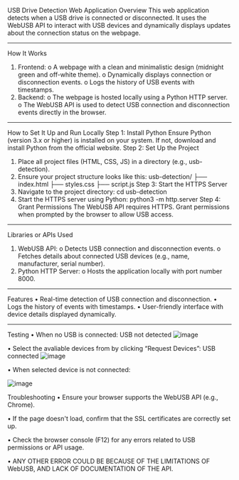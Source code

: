 USB Drive Detection Web Application
Overview
This web application detects when a USB drive is connected or disconnected. It uses the WebUSB API to interact with USB devices and dynamically displays updates about the connection status on the webpage.
________________________________________
How It Works
1.	Frontend:
o	A webpage with a clean and minimalistic design (midnight green and off-white theme).
o	Dynamically displays connection or disconnection events.
o	Logs the history of USB events with timestamps.
2.	Backend:
o	The webpage is hosted locally using a Python HTTP server.
o	The WebUSB API is used to detect USB connection and disconnection events directly in the browser.
________________________________________
How to Set It Up and Run Locally
Step 1: Install Python
Ensure Python (version 3.x or higher) is installed on your system. If not, download and install Python from the official website.
Step 2: Set Up the Project
1.	Place all project files (HTML, CSS, JS) in a directory (e.g., usb-detection).
2.	Ensure your project structure looks like this: 
usb-detection/
├── index.html
├── styles.css
├── script.js
Step 3: Start the HTTPS Server
1.	Navigate to the project directory:
cd usb-detection
2.	Start the HTTPS server using Python:
python3 -m http.server 
Step 4: Grant Permissions
The WebUSB API requires HTTPS. Grant permissions when prompted by the browser to allow USB access.
________________________________________
Libraries or APIs Used
1.	WebUSB API:
o	Detects USB connection and disconnection events.
o	Fetches details about connected USB devices (e.g., name, manufacturer, serial number).
2.	Python HTTP Server:
o	Hosts the application locally with port number 8000.
________________________________________
Features
•	Real-time detection of USB connection and disconnection.
•	Logs the history of events with timestamps.
•	User-friendly interface with device details displayed dynamically.
________________________________________
Testing 
•	When no USB is connected: USB not detected 
![image](https://github.com/user-attachments/assets/c50c293b-4bc2-4d1c-95fe-96c5353c28c7)


•	Select the avaliable devices from by clicking “Request Devices”: USB connected
 ![image](https://github.com/user-attachments/assets/e0f7f3f1-ce2c-46ac-81fe-883e1c2bc770)


•	When selected device is not connected:
 
 ![image](https://github.com/user-attachments/assets/a913ece0-4f7c-481a-84d8-827ee0ce20b5)


Troubleshooting
•	Ensure your browser supports the WebUSB API (e.g., Chrome).

•	If the page doesn't load, confirm that the SSL certificates are correctly set up.

•	Check the browser console (F12) for any errors related to USB permissions or API usage.

•	ANY OTHER ERROR COULD BE BECAUSE OF THE LIMITATIONS OF WebUSB, AND LACK OF DOCUMENTATION OF THE API.

